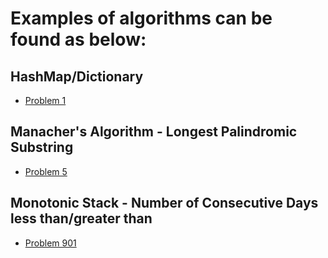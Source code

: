 # Examples of algorithms can be found as below:

## HashMap/Dictionary
- [Problem 1](LeetCodeSandbox/Problems/Problem1/TwoSum.cs)

## Manacher's Algorithm - Longest Palindromic Substring
- [Problem 5](LeetCodeSandbox/Problems/Problem5/GetMaxLPS.cs)

## Monotonic Stack - Number of Consecutive Days less than/greater than
- [Problem 901](LeetCodeSandbox/Problems/Problem901/OnlineStockSpan.cs)